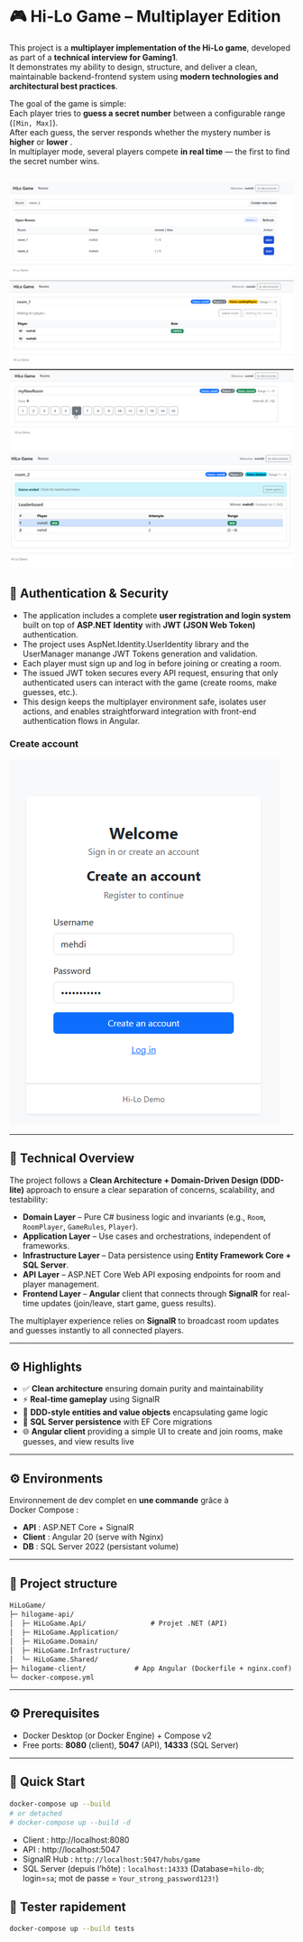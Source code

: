 # 🎮 Hi-Lo Game – Multiplayer Edition

This project is a **multiplayer implementation of the Hi-Lo game**, developed as part of a **technical interview for Gaming1**.  
It demonstrates my ability to design, structure, and deliver a clean, maintainable backend-frontend system using **modern technologies and architectural best practices**.

The goal of the game is simple:  
Each player tries to **guess a secret number** between a configurable range (`[Min, Max]`).  
After each guess, the server responds whether the mystery number is **higher** or **lower** .  
In multiplayer mode, several players compete **in real time** — the first to find the secret number wins.

![img.png](img/img_12.png)
![img_1.png](img/img_14.png)
![img.png](img/img_11.png)
![img_2.png](img/img_13.png)
---

## 🔐 Authentication & Security

- The application includes a complete **user registration and login system** built on top of **ASP.NET Identity** with **JWT (JSON Web Token)** authentication.  
- The project uses AspNet.Identity.UserIdentity library and the UserManager manange JWT Tokens generation and validation. 
- Each player must sign up and log in before joining or creating a room.  
- The issued JWT token secures every API request, ensuring that only authenticated users can interact with the game (create rooms, make guesses, etc.).  
- This design keeps the multiplayer environment safe, isolates user actions, and enables straightforward integration with front-end authentication flows in Angular.

### Create account
![img_9.png](img/img_9.png)

---

## 🧱 Technical Overview

The project follows a **Clean Architecture + Domain-Driven Design (DDD-lite)** approach to ensure a clear separation of concerns, scalability, and testability:

- **Domain Layer** – Pure C# business logic and invariants (e.g., `Room`, `RoomPlayer`, `GameRules`, `Player`).
- **Application Layer** – Use cases and orchestrations, independent of frameworks.
- **Infrastructure Layer** – Data persistence using **Entity Framework Core + SQL Server**.
- **API Layer** – ASP.NET Core Web API exposing endpoints for room and player management.
- **Frontend Layer** – **Angular** client that connects through **SignalR** for real-time updates (join/leave, start game, guess results).

The multiplayer experience relies on **SignalR** to broadcast room updates and guesses instantly to all connected players.

---

## ⚙️ Highlights

- ✅ **Clean architecture** ensuring domain purity and maintainability
- ⚡ **Real-time gameplay** using SignalR
- 🧩 **DDD-style entities and value objects** encapsulating game logic
- 💾 **SQL Server persistence** with EF Core migrations
- 🌐 **Angular client** providing a simple UI to create and join rooms, make guesses, and view results live

---
## ⚙️ Environments

Environnement de dev complet en **une commande** grâce à Docker Compose :
- **API** : ASP.NET Core + SignalR
- **Client** : Angular 20 (serve with Nginx)
- **DB** : SQL Server 2022 (persistant volume)

---

## 🧱 Project structure

```
HiLoGame/
├─ hilogame-api/
│  ├─ HiLoGame.Api/                # Projet .NET (API)
│  ├─ HiLoGame.Application/            
│  ├─ HiLoGame.Domain/             
│  ├─ HiLoGame.Infrastructure/             
│  └─ HiLoGame.Shared/             
├─ hilogame-client/            # App Angular (Dockerfile + nginx.conf)
└─ docker-compose.yml
```

---

## ⚙️ Prerequisites

- Docker Desktop (or Docker Engine) + Compose v2
- Free ports: **8080** (client), **5047** (API), **14333** (SQL Server)

---

## 🚀 Quick Start

```bash
docker-compose up --build
# or detached
# docker-compose up --build -d
```

- Client : http://localhost:8080
- API : http://localhost:5047
- SignalR Hub : `http://localhost:5047/hubs/game`
- SQL Server (depuis l’hôte) : `localhost:14333` (Database=`hilo-db`;  login=`sa`; mot de passe = `Your_strong_password123!`)


## 🧪 Tester rapidement

```bash
docker-compose up --build tests
```


